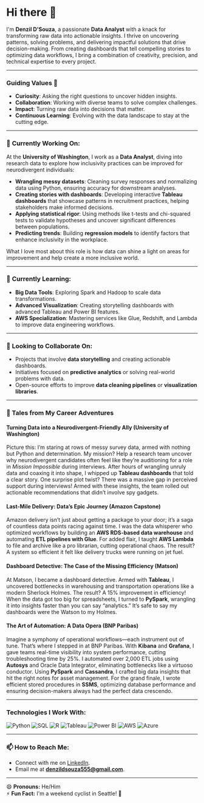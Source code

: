 # Hi there 👋  

I'm **Denzil D'Souza**, a passionate **Data Analyst** with a knack for transforming raw data into actionable insights. I thrive on uncovering patterns, solving problems, and delivering impactful solutions that drive decision-making. From creating dashboards that tell compelling stories to optimizing data workflows, I bring a combination of creativity, precision, and technical expertise to every project.  

---

### **Guiding Values 🌟**  
- **Curiosity**: Asking the right questions to uncover hidden insights.  
- **Collaboration**: Working with diverse teams to solve complex challenges.  
- **Impact**: Turning raw data into decisions that matter.  
- **Continuous Learning**: Evolving with the data landscape to stay at the cutting edge.  

---

### 🔭 **Currently Working On:**  

At the **University of Washington**, I work as a **Data Analyst**, diving into research data to explore how inclusivity practices can be improved for neurodivergent individuals:  

- **Wrangling messy datasets**: Cleaning survey responses and normalizing data using Python, ensuring accuracy for downstream analyses.  
- **Creating stories with dashboards**: Developing interactive **Tableau dashboards** that showcase patterns in recruitment practices, helping stakeholders make informed decisions.  
- **Applying statistical rigor**: Using methods like t-tests and chi-squared tests to validate hypotheses and uncover significant differences between populations.  
- **Predicting trends**: Building **regression models** to identify factors that enhance inclusivity in the workplace.  

What I love most about this role is how data can shine a light on areas for improvement and help create a more inclusive world.  

---

### 🌱 **Currently Learning:**  
- **Big Data Tools**: Exploring Spark and Hadoop to scale data transformations.  
- **Advanced Visualization**: Creating storytelling dashboards with advanced Tableau and Power BI features.  
- **AWS Specialization**: Mastering services like Glue, Redshift, and Lambda to improve data engineering workflows.  

---

### 👯 **Looking to Collaborate On:**  
- Projects that involve **data storytelling** and creating actionable dashboards.  
- Initiatives focused on **predictive analytics** or solving real-world problems with data.  
- Open-source efforts to improve **data cleaning pipelines** or **visualization libraries**.  

---

### 🚀 Tales from My Career Adventures

#### Turning Data into a Neurodivergent-Friendly Ally (University of Washington)
Picture this: I’m staring at rows of messy survey data, armed with nothing but Python and determination. My mission? Help a research team uncover why neurodivergent candidates often feel like they’re auditioning for a role in *Mission Impossible* during interviews. After hours of wrangling unruly data and coaxing it into shape, I whipped up **Tableau dashboards** that told a clear story. One surprise plot twist? There was a massive gap in perceived support during interviews! Armed with these insights, the team rolled out actionable recommendations that didn’t involve spy gadgets.  

#### Last-Mile Delivery: Data’s Epic Journey (Amazon Capstone) 
Amazon delivery isn’t just about getting a package to your door; it’s a saga of countless data points racing against time. I was the data whisperer who optimized workflows by building an **AWS RDS-based data warehouse** and automating **ETL pipelines with Glue**. For added flair, I taught **AWS Lambda** to file and archive like a pro librarian, cutting operational chaos. The result? A system so efficient it felt like delivery trucks were running on jet fuel.  

#### Dashboard Detective: The Case of the Missing Efficiency (Matson) 
At Matson, I became a dashboard detective. Armed with **Tableau**, I uncovered bottlenecks in warehousing and transportation operations like a modern Sherlock Holmes. The result? A 15% improvement in efficiency! When the data got too big for spreadsheets, I turned to **PySpark**, wrangling it into insights faster than you can say “analytics.” It’s safe to say my dashboards were the Watson to my Holmes.  

#### The Art of Automation: A Data Opera (BNP Paribas) 
Imagine a symphony of operational workflows—each instrument out of tune. That’s where I stepped in at BNP Paribas. With **Kibana** and **Grafana**, I gave teams real-time visibility into system performance, cutting troubleshooting time by 25%. I automated over 2,000 ETL jobs using **Autosys** and Oracle Data Integrator, eliminating bottlenecks like a virtuoso conductor. Using **PySpark** and **Cassandra**, I crafted big data insights that hit the right notes for asset management. For the grand finale, I wrote efficient stored procedures in **SSMS**, optimizing database performance and ensuring decision-makers always had the perfect data crescendo.

---

### **Technologies I Work With:**
<div>
    <img alt="Python" src="https://img.shields.io/badge/-Python-green?style=flat-square&logo=python&logoColor=white" />
    <img alt="SQL" src="https://img.shields.io/badge/-SQL-blue?style=flat-square&logo=postgresql&logoColor=white" />
    <img alt="R" src="https://img.shields.io/badge/-R-orange?style=flat-square&logo=r&logoColor=white" />
    <img alt="Tableau" src="https://img.shields.io/badge/-Tableau-blue?style=flat-square&logo=tableau&logoColor=white" />
    <img alt="Power BI" src="https://img.shields.io/badge/-Power%20BI-yellow?style=flat-square&logo=powerbi&logoColor=white" />
    <img alt="AWS" src="https://img.shields.io/badge/-AWS-green?style=flat-square&logo=amazon-aws&logoColor=white" />
    <img alt="Azure" src="https://img.shields.io/badge/-Azure-orange?style=flat-square&logo=microsoft-azure&logoColor=white" />
</div>

---

### 📫 **How to Reach Me:**  
- Connect with me on [LinkedIn](https://www.linkedin.com/in/denzil-m-dsouza/).  
- Email me at **denzildsouza555@gmail.com**.  

---

😄 **Pronouns:** He/Him  
⚡ **Fun Fact:** I'm a weekend cyclist in Seattle! 🚴  
